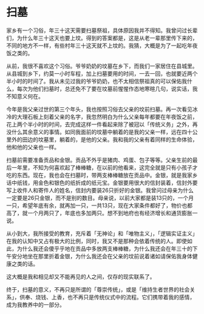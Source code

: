 # 扫墓

家乡有一个习俗，年三十这天需要扫墓祭祖，具体原因我并不得知。我曾问过长辈们，为什么年三十这天也要上坟。得到的答案都是，这是从老一辈那里传下来的，不同的地方不一样，有些村年三十这天就不上坟的。我猜，大概是为了一起吃年夜饭之类的。

从前，我很不喜欢这个习俗。爷爷奶奶的坟墓在乡下，而我们一家居住在县城里。从县城到乡下，约莫一小时车程，加上扫墓要用的时间，一去一回，也就要近两个半小时的时间了。我从未见过我的爷爷奶奶，也不太相信祭祖真的可以保佑我什么，每次为他们扫墓时，总还免不了要在坟墓前惺惺作态地寒暄几句，说实话，我不知意义何在。

今年是我父亲过世的第三个年头，我也按照习俗去父亲的坟前扫墓。再一次看见冰冷的大理石板上刻着父亲的名字，我忽然明白为什么父亲每年都要在年夜饭之前，花上两个半小时的时间，去完成这样一件看起来除了被冠以「传统义务」之外，再没什么其余意义的事情。如同我面前的坟墓中躺着的是我的父亲一样，远在四十公里外的田边的坟墓里，躺着的，是他的父亲。我和我的父亲有着同样的生命体验，他和他的父亲也一样。

扫墓前需要准备贡品和金银。贡品不外乎是猪肉、鸡蛋、包子等等。父亲生前的最后一年里，不知为何喜欢起了棒棒糖，在以前的他看来，这完全就是只有小孩子才吃的东西。现在，我也会在扫墓时，带两支棒棒糖放在贡品中。金银，就是我家乡话中纸钱，用金色和银色的纸折成的纸元宝。金银要用很大的信封装着，信封外要写上收件人和寄件人的姓名，信封内要装26只折好的金银。我曾问过母亲为什么一定要是26只金银，而不是别的数目。母亲说，以前大家都是装13只的，一个月一只，希望年底有余，就再加一只，一共13只，现在大家条件都好了，物价也都高了，就一个月两只了，年底也多加两只。想不到地府也有经济增长和通货膨胀一说。

从小到大，我所接受的教育，充斥着「无神论」和「唯物主义」，「逻辑实证主义」在我的认知中又占有极大的比例，同时，我又不是那种会依着传统的人。即使如此，为什么我还会傻乎乎地在贡品中多放两支棒棒糖，为什么我还会在年三十的下午安分地坐在那里折着金银，为什么我还会在父亲的坟前说着诸如请保佑我身体健康之类的话。

这大概是我和相见却又不能再见的人之间，仅存的现实联系了。

终于，扫墓的意义，不再只是所谓的「尊崇传统」，或是「维持生者世界的社会关系」，供奉、烧钱、上香，也不再只是传统仪式中的流程。它们携带着我的感情，成为我教养中的一部分。

